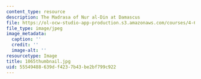 ```yaml
---
content_type: resource
description: The Madrasa of Nur al-Din at Damascus
file: https://ol-ocw-studio-app-production.s3.amazonaws.com/courses/4-614-religious-architecture-and-islamic-cultures-fall-2002/55549488639df4237b43be2bf799c922_1065thumbnail.jpg
file_type: image/jpeg
image_metadata:
  caption: ''
  credit: ''
  image-alt: ''
resourcetype: Image
title: 1065thumbnail.jpg
uid: 55549488-639d-f423-7b43-be2bf799c922
---
```

